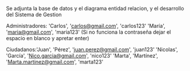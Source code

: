  Se adjunta la base de datos y el diagrama entidad relacion, y el desarrollo del Sistema de Gestion


Administradores: 'Carlos', 'carlos@gmail.com', 'carlos123'
                 'María', 'maria@gmail.com', 'maria123'
(Si no funciona la contraseña dejar el espacio en blanco y apretar enter)


Ciudadanos:'Juan', 'Pérez', 'juan.perez@gmail.com', 'juan123'
           'Nicolas', 'García', 'Nico.garcia@gmail.com', 'nico123'
           'Marta', 'Martínez', 'Marta.martinez@gmail.com', 'marta123'
